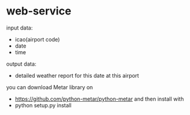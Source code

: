 # web-service

input data:
- icao(airport code)
- date
- time

output data:
- detailed weather report for this date at this airport 


you can download Metar library on 
- https://github.com/python-metar/python-metar
and then install with 
- python setup.py install
